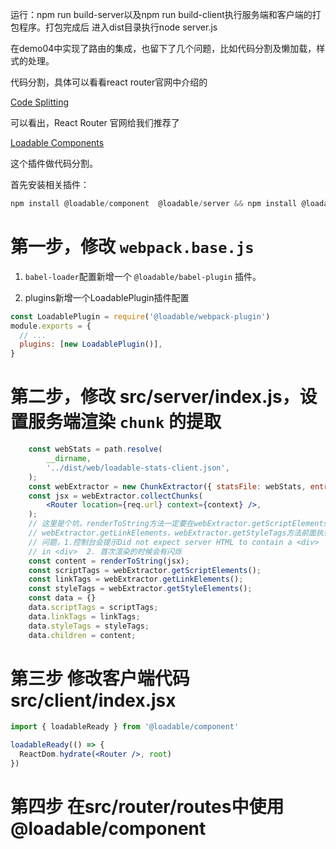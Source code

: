 运行：npm run build-server以及npm run build-client执行服务端和客户端的打包程序。打包完成后
进入dist目录执行node server.js

在demo04中实现了路由的集成，也留下了几个问题，比如代码分割及懒加载，样式的处理。
    
代码分割，具体可以看看react router官网中介绍的

[Code Splitting](https://reactrouter.com/web/guides/code-splitting)

可以看出，React Router 官网给我们推荐了
 
[Loadable Components](https://loadable-components.com/docs/server-side-rendering/)
 
这个插件做代码分割。
 
首先安装相关插件：

```jsx 
npm install @loadable/component  @loadable/server && npm install @loadable/babel-plugin @loadable/webpack-plugin
```

# 第一步，修改 `webpack.base.js`

1. `babel-loader`配置新增一个 `@loadable/babel-plugin` 插件。

2. plugins新增一个LoadablePlugin插件配置

```jsx 
const LoadablePlugin = require('@loadable/webpack-plugin')
module.exports = {
  // ...
  plugins: [new LoadablePlugin()],
}
```

# 第二步，修改 src/server/index.js，设置服务端渲染 `chunk` 的提取

```jsx 
    const webStats = path.resolve(
        __dirname,
        '../dist/web/loadable-stats-client.json',
    );
    const webExtractor = new ChunkExtractor({ statsFile: webStats, entrypoints: ['client'] });
    const jsx = webExtractor.collectChunks(
        <Router location={req.url} context={context} />,
    );
    // 这里是个坑，renderToString方法一定要在webExtractor.getScriptElements，
    // webExtractor.getLinkElements，webExtractor.getStyleTags方法前面执行，不然会有
    // 问题，1.控制台会提示Did not expect server HTML to contain a <div>
    // in <div>  2. 首次渲染的时候会有闪烁
    const content = renderToString(jsx);
    const scriptTags = webExtractor.getScriptElements();
    const linkTags = webExtractor.getLinkElements();
    const styleTags = webExtractor.getStyleElements();
    const data = {}
    data.scriptTags = scriptTags;
    data.linkTags = linkTags;
    data.styleTags = styleTags;
    data.children = content;
```

# 第三步 修改客户端代码src/client/index.jsx

```jsx
import { loadableReady } from '@loadable/component'

loadableReady(() => {
  ReactDom.hydrate(<Router />, root)
})
```

# 第四步 在src/router/routes中使用@loadable/component
